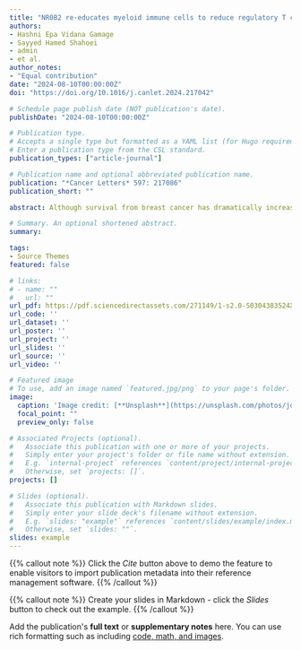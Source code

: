```yaml
---
title: "NR0B2 re-educates myeloid immune cells to reduce regulatory T cell expansion and progression of breast and other solid tumors"
authors:
- Hashni Epa Vidana Gamage
- Sayyed Hamed Shahoei
- admin
- et al.
author_notes:
- "Equal contribution"
date: "2024-08-10T00:00:00Z"
doi: "https://doi.org/10.1016/j.canlet.2024.217042"

# Schedule page publish date (NOT publication's date).
publishDate: "2024-08-10T00:00:00Z"

# Publication type.
# Accepts a single type but formatted as a YAML list (for Hugo requirements).
# Enter a publication type from the CSL standard.
publication_types: ["article-journal"]

# Publication name and optional abbreviated publication name.
publication: "*Cancer Letters* 597: 217086"
publication_short: ""

abstract: Although survival from breast cancer has dramatically increased, many will develop recurrent, metastatic disease. Unfortunately, survival for this stage of disease remains very low. Activating the immune system has incredible promise since it has the potential to be curative. However, immune checkpoint blockade (ICB) which works through T cells has been largely disappointing for metastatic breast cancer. One reason for this is a suppressive myeloid immune compartment that is unaffected by ICB. Cholesterol metabolism and proteins involved in cholesterol homeostasis play important regulatory roles in myeloid cells. Here, we demonstrate that NR0B2, a nuclear receptor involved in negative feedback of cholesterol metabolism, works in several myeloid cell types to impair subsequent expansion of regulatory T cells (Tregs); Tregs being a subset known to be highly immune suppressive and associated with poor therapeutic response. Within myeloid cells, NR0B2 serves to decrease many aspects of the inflammasome, ultimately resulting in decreased IL1β; IL1β driving Treg expansion. Importantly, mice lacking NR0B2 exhibit accelerated tumor growth. Thus, NR0B2 represents an important node in myeloid cells dictating ensuing Treg expansion and tumor growth, thereby representing a novel therapeutic target to re-educate these cells, having impact across different solid tumor types. Indeed, a paper co-published in this issue demonstrates the therapeutic utility of targeting NR0B2.

# Summary. An optional shortened abstract.
summary: 

tags:
- Source Themes
featured: false

# links:
# - name: ""
#   url: ""
url_pdf: https://pdf.sciencedirectassets.com/271149/1-s2.0-S0304383524X00166/1-s2.0-S0304383524004361/main.pdf?X-Amz-Security-Token=IQoJb3JpZ2luX2VjENP%2F%2F%2F%2F%2F%2F%2F%2F%2F%2FwEaCXVzLWVhc3QtMSJHMEUCIQDrUQjb3DT3%2BBtY%2B9Pj3RkSVCBQhO%2FJnIRNvXGgdQRxEAIgbcHW%2B6XIYaJuxNAwfKkXxi%2BZakya0nU4GBhNKSTIjFYqswUIPBAFGgwwNTkwMDM1NDY4NjUiDHRHW8X3T2BFJNCewCqQBXCVvl5P5fLMZf9aAOCaPs%2FFfenQcUugQGA2%2FLMyelbUwp3XjvrGmT6ar7hNzLmsE%2FxLoKSZj2dUd3wqi9HQG5JSw%2FrlvkS2ndnADhjhKlLZeqtbUxdnUkileZOSIGF8CGLUC2rINir7ECrDXdIZHownc5zlc%2F2o%2FOC56bwxtt8F3t4uW5fw3rBcLhHrSRhxjMcc9InkXpqn2d5aWBdRpFScHbR0bVVaeY5aFVGX5W8P8K%2Bso0u4TzxD5VPwiauIxCm9Gm7%2BFIXD8%2FjH9jFcm%2FIeYsSwWh7TAl9CGckKD9nUZwRpS1p64UNn6yulRbI1MmcwTxjWWXyfWvCZae83RpmmxmL4WJt1PShiRj%2BTtnFRYwEAbDqMctaiREvOMbriR9P6SRu5kdytPRrjRDHBT8U4Iv1vMntw4uHOu8%2F4ZjHvRnSiyvqS0m9%2BViFGFeJwFLqxW%2BB7C%2BXnQV%2BieEqkcKl0VOPwgg8h5uwNI35oeJtE9r4JvFOT90HmQv5kqI%2BNnZSocEbYYTPZcnHcdN8l858xjoOoPUERcHnZnsUspiHtmRDPIyBbN%2FLKtonChaykGWwypsGvsqBktWebaN2493T31%2Bse%2FOSXje36NOdQq3mXGeK0pzfny7eePiHG4%2FRuGKmcU6n3rnCs3OaNexct629PfCFJz7FMOW5o%2FwK0CKcRyh5C%2F%2Bv8HmqG0IFUan4HHFobN4pAdqS8kRq3QGNe7DmEk8yn9tmCvoH0Oe5lUiiftAZN0dz29CWCHpEXdsFFHAVdN9yafleX6GxqjtIIHxrt7%2Fcwrwa12CsgzUIaA9fRSdxgu1F2HyHNgg7ztfxgyzTxSaxOqywhM2gg7WfMF2Dlk6mF7ItdP3kYmWzpaEXQMKaNx7gGOrEB50Vh5odzQq1m8OANoqLQOpwEfdjPAIjHbKiycxMk8XZddj5amMGwg9KQksXtj9oHtWTyDzcGxjPT09JN3y8acv%2FCjzvjtwVL3ZdZ3G45A2kyH8HMmXREFt79hH286RQeVr6tYcMIZt2n6siiJLxjqPJm2lZv1Ym5SUtZf5q3w4e1WK6tye2ATTLhP0EspdgOcCALSP98FSOW3b%2F1m%2BQ6lNhJiNW5ssIBSIdVHLraZZnT&X-Amz-Algorithm=AWS4-HMAC-SHA256&X-Amz-Date=20241018T031825Z&X-Amz-SignedHeaders=host&X-Amz-Expires=300&X-Amz-Credential=ASIAQ3PHCVTY3W2PCQOF%2F20241018%2Fus-east-1%2Fs3%2Faws4_request&X-Amz-Signature=b11f87a8cae347cae130c8a7d0fdf1e7ea07f75329b65638aead937da1ee8157&hash=db6c0e781a1fe73f4dd50ef1ecd8da41d2590ae14bdc17ca5255d38f2ef3db8d&host=68042c943591013ac2b2430a89b270f6af2c76d8dfd086a07176afe7c76c2c61&pii=S0304383524004361&tid=spdf-9f9bf466-0349-43d0-bc06-5430abd1ea2b&sid=227e28993c5a2341ae089d941d3b3d5ed64dgxrqa&type=client&tsoh=d3d3LnNjaWVuY2VkaXJlY3QuY29t&ua=0f155d07535a565356500d&rr=8d456185cf832d82&cc=us
url_code: ''
url_dataset: ''
url_poster: ''
url_project: ''
url_slides: ''
url_source: ''
url_video: ''

# Featured image
# To use, add an image named `featured.jpg/png` to your page's folder. 
image:
  caption: 'Image credit: [**Unsplash**](https://unsplash.com/photos/jdD8gXaTZsc)'
  focal_point: ""
  preview_only: false

# Associated Projects (optional).
#   Associate this publication with one or more of your projects.
#   Simply enter your project's folder or file name without extension.
#   E.g. `internal-project` references `content/project/internal-project/index.md`.
#   Otherwise, set `projects: []`.
projects: []

# Slides (optional).
#   Associate this publication with Markdown slides.
#   Simply enter your slide deck's filename without extension.
#   E.g. `slides: "example"` references `content/slides/example/index.md`.
#   Otherwise, set `slides: ""`.
slides: example
---
```


{{% callout note %}}
Click the *Cite* button above to demo the feature to enable visitors to import publication metadata into their reference management software.
{{% /callout %}}

{{% callout note %}}
Create your slides in Markdown - click the *Slides* button to check out the example.
{{% /callout %}}

Add the publication's **full text** or **supplementary notes** here. You can use rich formatting such as including [code, math, and images](https://docs.hugoblox.com/content/writing-markdown-latex/).
